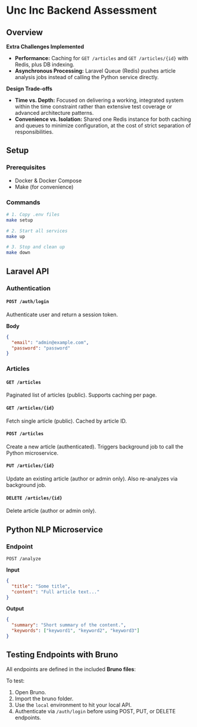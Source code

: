 # Unc Inc Backend Assessment

## Overview

**Extra Challenges Implemented**
- **Performance:** Caching for `GET /articles` and `GET /articles/{id}` with Redis, plus DB indexing.
- **Asynchronous Processing:** Laravel Queue (Redis) pushes article analysis jobs instead of calling the Python service directly.

**Design Trade-offs**
- **Time vs. Depth:** Focused on delivering a working, integrated system within the time constraint rather than extensive test coverage or advanced architecture patterns.
- **Convenience vs. Isolation:** Shared one Redis instance for both caching and queues to minimize configuration, at the cost of strict separation of responsibilities.

## Setup

### Prerequisites
- Docker & Docker Compose
- Make (for convenience)

### Commands

```bash
# 1. Copy .env files
make setup

# 2. Start all services
make up

# 3. Stop and clean up
make down
```

## Laravel API

### Authentication

#### `POST /auth/login`
Authenticate user and return a session token.

**Body**
```json
{
  "email": "admin@example.com",
  "password": "password"
}
```

### Articles

#### `GET /articles`
Paginated list of articles (public).
Supports caching per page.

#### `GET /articles/{id}`
Fetch single article (public).
Cached by article ID.

#### `POST /articles`
Create a new article (authenticated).
Triggers background job to call the Python microservice.

#### `PUT /articles/{id}`
Update an existing article (author or admin only).
Also re-analyzes via background job.

#### `DELETE /articles/{id}`
Delete article (author or admin only).

## Python NLP Microservice

### Endpoint
`POST /analyze`

**Input**
```json
{
  "title": "Some title",
  "content": "Full article text..."
}
```

**Output**
```json
{
  "summary": "Short summary of the content.",
  "keywords": ["keyword1", "keyword2", "keyword3"]
}
```


## Testing Endpoints with Bruno

All endpoints are defined in the included **Bruno files**:

To test:
1. Open Bruno.
2. Import the bruno folder.
3. Use the `local` environment to hit your local API.
4. Authenticate via `/auth/login` before using POST, PUT, or DELETE endpoints.

